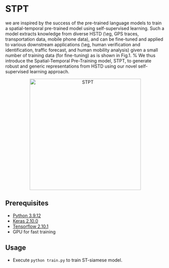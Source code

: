 # STPT

we are inspired by the success of the pre-trained language models to train a spatial-temporal pre-trained model using self-supervised learning. 
Such a model extracts knowledge from diverse HSTD (\eg, GPS traces, transportation data, mobile phone data), and can be fine-tuned and applied to various downstream applications (\eg, human verification and identification, traffic forecast, and human mobility analysis) given a small number of training data (for fine-tuning) as is shown in Fig.1.
% 
We thus introduce the Spatial-Temporal Pre-Training model, STPT, to generate robust and generic representations from HSTD using our novel self-supervised learning approach.

<p align="center">
<img src="/resource/framework.png" alt=STPT framework" height="350">
</p>


## Prerequisites
- [Python 3.9.12](https://www.continuum.io/downloads)
- [Keras 2.10.0](https://keras.io/)
- [Tensorflow 2.10.1](https://www.tensorflow.org/)
- GPU for fast training


## Usage
- Execute ```python train.py``` to train ST-siamese model.


<!-- ## File structure and description
```
ST-Siamese-Attack

-----------------------------------
train.py                               # Main file: train siamese

fast_adversarial_train.py              # Main file:
                                         Fast ST-FGSM adversarial train
-----------------------------------
data_generation.ipynb                  # Generate data for siamese
classification_data_generation.ipynb   # Generate data for classification -->

<!-- ----------------------------------- -->
<!-- argument.py                            # Argument script
utils.py                               # Utility script
dataset                                # Dataset folder
│   ├── ...
models                                 # Model folder
│   ├── ...
README -->
``` -->

